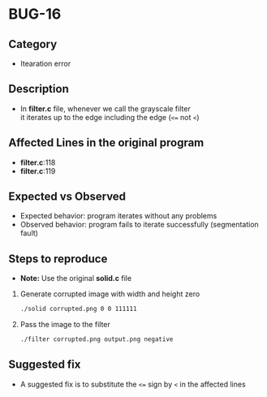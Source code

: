 # BUG-16

## Category
- Itearation error

## Description
- In **filter.c** file, whenever we call the grayscale filter <br>
it iterates up to the edge including the edge (`<=` not `<`)

## Affected Lines in the original program
- **filter.c**:118
- **filter.c**:119

## Expected vs Observed
- Expected behavior: program iterates without any problems
- Observed behavior: program fails to iterate successfully (segmentation fault)

## Steps to reproduce 
- **Note:** Use the original **solid.c** file
1. Generate corrupted image with width and height zero
    ```bash
    ./solid corrupted.png 0 0 111111
    ```
2. Pass the image to the filter
    ```bash
    ./filter corrupted.png output.png negative
    ```

## Suggested fix
- A suggested fix is to substitute the `<=` sign by `<` in the affected lines